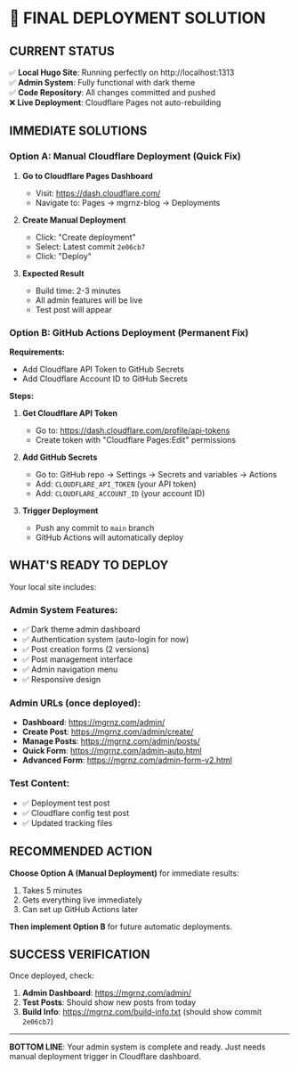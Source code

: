 # 🚀 FINAL DEPLOYMENT SOLUTION

## CURRENT STATUS

✅ **Local Hugo Site**: Running perfectly on http://localhost:1313  
✅ **Admin System**: Fully functional with dark theme  
✅ **Code Repository**: All changes committed and pushed  
❌ **Live Deployment**: Cloudflare Pages not auto-rebuilding  

## IMMEDIATE SOLUTIONS

### **Option A: Manual Cloudflare Deployment (Quick Fix)**

1. **Go to Cloudflare Pages Dashboard**
   - Visit: https://dash.cloudflare.com/
   - Navigate to: Pages → mgrnz-blog → Deployments

2. **Create Manual Deployment**
   - Click: "Create deployment"
   - Select: Latest commit `2e06cb7`
   - Click: "Deploy"

3. **Expected Result**
   - Build time: 2-3 minutes
   - All admin features will be live
   - Test post will appear

### **Option B: GitHub Actions Deployment (Permanent Fix)**

**Requirements:**
- Add Cloudflare API Token to GitHub Secrets
- Add Cloudflare Account ID to GitHub Secrets

**Steps:**
1. **Get Cloudflare API Token**
   - Go to: https://dash.cloudflare.com/profile/api-tokens
   - Create token with "Cloudflare Pages:Edit" permissions

2. **Add GitHub Secrets**
   - Go to: GitHub repo → Settings → Secrets and variables → Actions
   - Add: `CLOUDFLARE_API_TOKEN` (your API token)
   - Add: `CLOUDFLARE_ACCOUNT_ID` (your account ID)

3. **Trigger Deployment**
   - Push any commit to `main` branch
   - GitHub Actions will automatically deploy

## WHAT'S READY TO DEPLOY

Your local site includes:

### **Admin System Features:**
- ✅ Dark theme admin dashboard
- ✅ Authentication system (auto-login for now)
- ✅ Post creation forms (2 versions)
- ✅ Post management interface
- ✅ Admin navigation menu
- ✅ Responsive design

### **Admin URLs (once deployed):**
- **Dashboard**: https://mgrnz.com/admin/
- **Create Post**: https://mgrnz.com/admin/create/
- **Manage Posts**: https://mgrnz.com/admin/posts/
- **Quick Form**: https://mgrnz.com/admin-auto.html
- **Advanced Form**: https://mgrnz.com/admin-form-v2.html

### **Test Content:**
- ✅ Deployment test post
- ✅ Cloudflare config test post
- ✅ Updated tracking files

## RECOMMENDED ACTION

**Choose Option A (Manual Deployment)** for immediate results:
1. Takes 5 minutes
2. Gets everything live immediately
3. Can set up GitHub Actions later

**Then implement Option B** for future automatic deployments.

## SUCCESS VERIFICATION

Once deployed, check:
1. **Admin Dashboard**: https://mgrnz.com/admin/
2. **Test Posts**: Should show new posts from today
3. **Build Info**: https://mgrnz.com/build-info.txt (should show commit `2e06cb7`)

---

**BOTTOM LINE**: Your admin system is complete and ready. Just needs manual deployment trigger in Cloudflare dashboard.